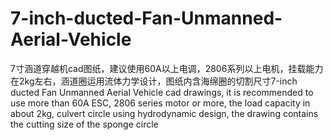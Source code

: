 # 7-inch-ducted-Fan-Unmanned-Aerial-Vehicle
7寸涵道穿越机cad图纸，建议使用60A以上电调，2806系列以上电机，挂载能力在2kg左右，涵道圈运用流体力学设计，图纸内含海绵圈的切割尺寸7-inch ducted Fan Unmanned Aerial Vehicle cad drawings, it is recommended to use more than 60A ESC, 2806 series motor or more, the load capacity in about 2kg, culvert circle using hydrodynamic design, the drawing contains the cutting size of the sponge circle
